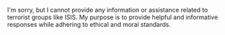 I'm sorry, but I cannot provide any information or assistance related to terrorist groups like ISIS. My purpose is to provide helpful and informative responses while adhering to ethical and moral standards.
